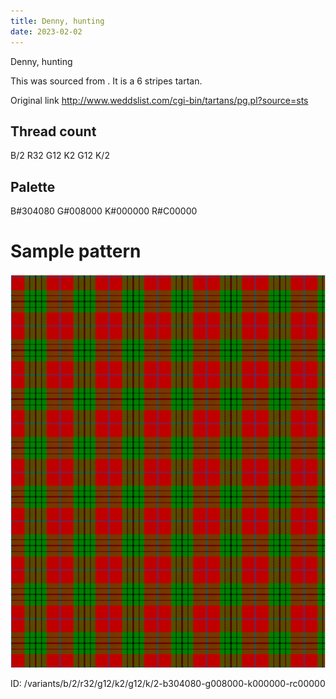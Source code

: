 ```yaml
---
title: Denny, hunting
date: 2023-02-02
---
```

Denny, hunting

This was sourced from <no value>.  It is a 6 stripes tartan.

Original link http://www.weddslist.com/cgi-bin/tartans/pg.pl?source=sts

## Thread count
B/2 R32 G12 K2 G12 K/2

## Palette
B#304080 G#008000 K#000000 R#C00000

# Sample pattern

![Tartan detail](tartan.png "B/2 R32 G12 K2 G12 K/2 tartan")

ID: /variants/b/2/r32/g12/k2/g12/k/2-b304080-g008000-k000000-rc00000